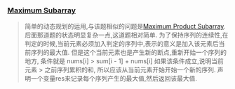 ### [Maximum Subarray](https://leetcode.com/problems/maximum-subarray/description/)
> 简单的动态规划的运用,与该题相似的问题是[Maximum Product Subarray](https://leetcode.com/problems/maximum-product-subarray/description/).
> 后面那道题的状态明显复杂一点,这道题相对简单.
> 为了保持序列的连续性,在判定的时候,当前元素必须加入判定的序列中,表示的意义是加入该元素后当前序列的最大值.
> 但是这个当前元素也是产生新的断点,重新开始一个序列的地方, 条件就是 nums[i] > sum[i - 1] + nums[i]
> 如果该条件成立,说明当前元素 > 之前序列累积的和, 所以应该从当前元素开始开始一个新的序列.
> 声明一个变量res来记录每个序列产生的最大值,然后返回该最大值.